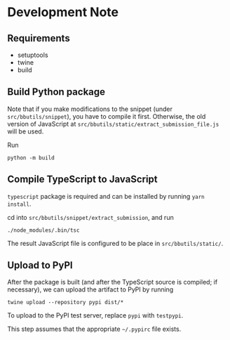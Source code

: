 # Development Note

## Requirements

- setuptools
- twine
- build

## Build Python package

Note that if you make modifications to the snippet (under `src/bbutils/snippet`), you have
to compile it first. Otherwise, the old version of JavaScript at
`src/bbutils/static/extract_submission_file.js` will be used.

Run

```console
python -m build
```

## Compile TypeScript to JavaScript

`typescript` package is required and can be installed by running `yarn install`.

cd into `src/bbutils/snippet/extract_submission`, and run

```console
./node_modules/.bin/tsc
```

The result JavaScript file is configured to be place in `src/bbutils/static/`.

## Upload to PyPI

After the package is built (and after the TypeScript source is compiled; if necessary), we can upload
the artifact to PyPI by running

```console
twine upload --repository pypi dist/*
```

To upload to the PyPI test server, replace `pypi` with `testpypi`.

This step assumes that the appropriate `~/.pypirc` file exists.
